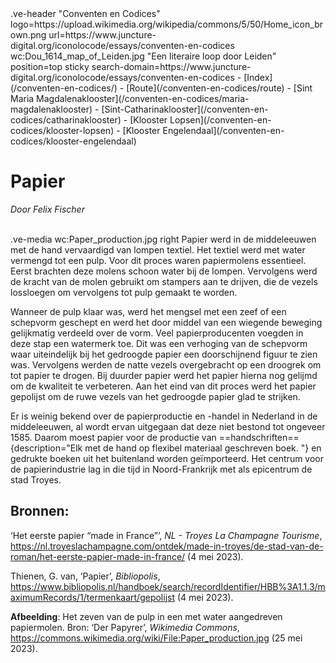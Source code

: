 <link rel="stylesheet" href="https://fonts.googleapis.com/css?family=Trirong">
<style>
    @import url('https://fonts.googleapis.com/css2?family=Cardo&family=Caudex&family=Marck+Script&display=swap');
    #juncture ve-header {font-family: 'Caudex'}
    #juncture h1 {font-family: 'Caudex'}
    #juncture h2 {font-family: 'Caudex'}
    #juncture h3 {font-family: 'Caudex'}
    #juncture a:link { color: brown; text-decoration: underline; }
</style>
.ve-header "Conventen en Codices" logo=https://upload.wikimedia.org/wikipedia/commons/5/50/Home_icon_brown.png url=https://www.juncture-digital.org/iconolocode/essays/conventen-en-codices wc:Dou_1614_map_of_Leiden.jpg "Een literaire loop door Leiden" position=top sticky search-domain=https://www.juncture-digital.org/iconolocode/essays/conventen-en-codices 
    - [Index](/conventen-en-codices/)
    - [Route](/conventen-en-codices/route)
    - [Sint Maria Magdalenaklooster](/conventen-en-codices/maria-magdalenaklooster)
    - [Sint-Catharinaklooster](/conventen-en-codices/catharinaklooster)
    - [Klooster Lopsen](/conventen-en-codices/klooster-lopsen)
    - [Klooster Engelendaal](/conventen-en-codices/klooster-engelendaal)

# Papier
*Door Felix Fischer*
<br><br>

.ve-media wc:Paper_production.jpg right
Papier werd in de middeleeuwen met de hand vervaardigd van lompen textiel. Het textiel werd met water vermengd tot een pulp. Voor dit proces waren papiermolens essentieel. Eerst brachten deze molens schoon water bij de lompen. Vervolgens werd de kracht van de molen gebruikt om stampers aan te drijven, die de vezels lossloegen om vervolgens tot pulp gemaakt te worden. 

Wanneer de pulp klaar was, werd het mengsel met een zeef of een schepvorm geschept en werd het door middel van een wiegende beweging gelijkmatig verdeeld over de vorm. Veel papierproducenten voegden in deze stap een watermerk toe. Dit was een verhoging van de schepvorm waar uiteindelijk bij het gedroogde papier een doorschijnend figuur te zien was. Vervolgens werden de natte vezels overgebracht op een droogrek om tot papier te drogen. Bij duurder papier werd het papier hierna nog gelijmd om de kwaliteit te verbeteren. Aan het eind van dit proces werd het papier gepolijst om de ruwe vezels van het gedroogde papier glad te strijken.

Er is weinig bekend over de papierproductie en -handel in Nederland in de middeleeuwen, al wordt ervan uitgegaan dat deze niet bestond tot ongeveer 1585. Daarom moest papier voor de productie van ==handschriften=={description="Elk met de hand op flexibel materiaal geschreven boek. "} en gedrukte boeken uit het buitenland worden geïmporteerd. Het centrum voor de papierindustrie lag in die tijd in Noord-Frankrijk met als epicentrum de stad Troyes.

## Bronnen:

‘Het eerste papier “made in France”’, *NL - Troyes La Champagne Tourisme*, <https://nl.troyeslachampagne.com/ontdek/made-in-troyes/de-stad-van-de-roman/het-eerste-papier-made-in-france/> (4 mei 2023).

Thienen, G. van, ‘Papier’, *Bibliopolis*, <https://www.bibliopolis.nl/handboek/search/recordIdentifier/HBB%3A1.1.3/maximumRecords/1/termenkaart/gepolijst> (4 mei 2023).

**Afbeelding**: Het zeven van de pulp in een met water aangedreven papiermolen. Bron: ‘Der Papyrer’, *Wikimedia Commons*, <https://commons.wikimedia.org/wiki/File:Paper_production.jpg> (25 mei 2023).
